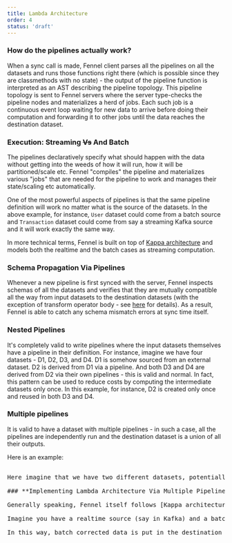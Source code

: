 ```yaml
---
title: Lambda Architecture
order: 4
status: 'draft'
---
```

### **How do the pipelines actually work?**

When a sync call is made, Fennel client parses all the pipelines on all the datasets and runs those functions right there (which is possible since they are classmethods with no state) - the output of the pipeline function is interpreted as an AST describing the pipeline topology. This pipeline topology is sent to Fennel servers where the server type-checks the pipeline nodes and materializes a herd of jobs. Each such job is a continuous event loop waiting for new data to arrive before doing their computation and forwarding it to other jobs until the data reaches the destination dataset.&#x20;

### Execution: Streaming ~~Vs~~ And Batch

The pipelines declaratively specify what should happen with the data without getting into the weeds of how it will run, how it will be partitioned/scale etc. Fennel "compiles" the pipeline and materializes various "jobs" that are needed for the pipeline to work and manages their state/scaling etc automatically.&#x20;

One of the most powerful aspects of pipelines is that the same pipeline definition will work no matter what is the source of the datasets. In the above example, for instance, `User` dataset could come from a batch source and `Transaction` dataset could come from say a streaming Kafka source and it will work exactly the same way.

In more technical terms, Fennel is built on top of [Kappa architecture](https://www.kai-waehner.de/blog/2021/09/23/real-time-kappa-architecture-mainstream-replacing-batch-lambda/) and models both the realtime and the batch cases as streaming computation.&#x20;

### Schema Propagation Via Pipelines

Whenever a new pipeline is first synced with the server, Fennel inspects schemas of all the datasets and verifies that they are mutually compatible all the way from input datasets to the destination datasets (with the exception of transform operator body - see [here](/api-reference/operators#transform) for details). As a result, Fennel is able to catch any schema mismatch errors at sync time itself.

### **Nested Pipelines**

It's completely valid to write pipelines where the input datasets themselves have a pipeline in their definition. For instance, imagine we have four datasets - D1, D2, D3, and D4. D1 is somehow sourced from an external dataset. D2 is derived from D1 via a pipeline. And both D3 and D4 are derived from D2 via their own pipelines - this is valid and normal. In fact, this pattern can be used to reduce costs by computing the intermediate datasets only once. In this example, for instance, D2 is created only once and reused in both D3 and D4.&#x20;

### **Multiple pipelines**

It is valid to have a dataset with multiple pipelines - in such a case, all the pipelines are independently run and the destination dataset is a union of all their outputs.&#x20;

Here is an example:

<pre snippet="datasets/pipelines#multiple_pipelines" />

Here imagine that we have two different datasets, potentially with their own separate external sources - corresponding to login activity on Android and iOS devices. And we want to create a dataset that "merges" rows from both, just tagged with the platform name. That can be done by having a dataset with two pipelines - in this example `android_logins` and `ios_logins`.&#x20;

### **Implementing Lambda Architecture Via Multiple Pipelines**

Generally speaking, Fennel itself follows [Kappa architecture](https://www.kai-waehner.de/blog/2021/09/23/real-time-kappa-architecture-mainstream-replacing-batch-lambda/) and expresses all computation via streaming. But it can be trivially used to implement [lambda architecture](https://www.databricks.com/glossary/lambda-architecture) for your use cases.&#x20;

Imagine you have a realtime source (say in Kafka) and a batch source (say in Snowflake) that is batch corrected every night. And you'd like to do some computation using Kafka in realtime but also correct the data later when Snowflake data is available. That can be trivially done by writing a dataset having two pipelines - one of them can build on top of Kafka and work realtime. The other one can build on Snowflake and process the same data later.&#x20;

In this way, batch corrected data is put in the destination dataset later, and hence ends up "overwriting" the earlier realtime data from Kafka pipeline, hence giving you the full power of lambda architecture.&#x20;
